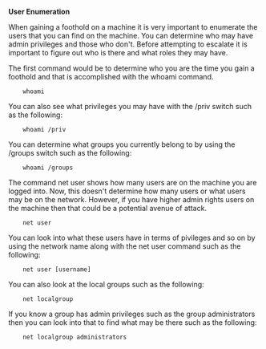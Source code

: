 <strong>User Enumeration</strong>

When gaining a foothold on a machine it is very important to enumerate the users that you can find on the machine. You can determine who may have admin privileges and those who don't. Before attempting to escalate it is important to figure out who is there and what roles they may have.

The first command would be to determine who you are the time you gain a foothold and that is accomplished with the whoami command.
```
    whoami
```
You can also see what privileges you may have with the /priv switch such as the following:
```
    whoami /priv
```
You can determine what groups you currently belong to by using the /groups switch such as the following:
```
    whoami /groups
```

The command net user shows how many users are on the machine you are logged into. Now, this doesn't determine how many users or what users may be on the network. However, if you have higher admin rights users on the machine then that could be a potential avenue of attack.
```
    net user
```

You can look into what these users have in terms of pivileges and so on by using the network name along with the net user command such as the following:
```
    net user [username]
```

You can also look at the local groups such as the following:
```
    net localgroup
```

If you know a group has admin privileges such as the group administrators then you can look into that to find what may be there such as the following:
```
    net localgroup administrators
```



